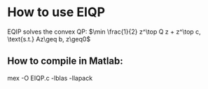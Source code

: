 # How to use EIQP
EQIP solves the convex QP: $\min \frac{1}{2} z^\top Q z + z^\top c, \text{s.t.} Az\geq b, z\geq0$

## How to compile in Matlab: 
mex -O EIQP.c -lblas -llapack
